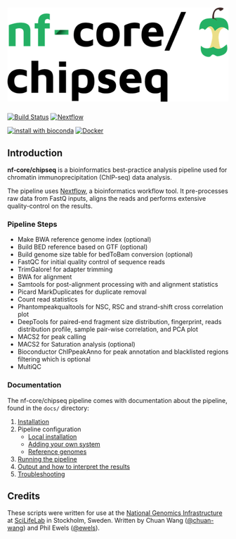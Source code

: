 # ![nf-core/chipseq](docs/images/nfcore-chipseq_logo.png)

[![Build Status](https://travis-ci.org/nf-core/chipseq.svg?branch=master)](https://travis-ci.org/nf-core/chipseq)
[![Nextflow](https://img.shields.io/badge/nextflow-%E2%89%A50.32.0-brightgreen.svg)](https://www.nextflow.io/)

[![install with bioconda](https://img.shields.io/badge/install%20with-bioconda-brightgreen.svg)](http://bioconda.github.io/)
[![Docker](https://img.shields.io/docker/automated/nfcore/chipseq.svg)](https://hub.docker.com/r/nfcore/chipseq/)

## Introduction
**nf-core/chipseq** is a bioinformatics best-practice analysis pipeline used for chromatin immunoprecipitation (ChIP-seq) data analysis.

The pipeline uses [Nextflow](https://www.nextflow.io), a bioinformatics workflow tool. It pre-processes raw data from FastQ inputs, aligns the reads and performs extensive quality-control on the results.

### Pipeline Steps

* Make BWA reference genome index (optional)
* Build BED reference based on GTF (optional)
* Build genome size table for bedToBam conversion (optional)
* FastQC for initial quality control of sequence reads
* TrimGalore! for adapter trimming
* BWA for alignment
* Samtools for post-alignment processing with and alignment statistics
* Picard MarkDuplicates for duplicate removal
* Count read statistics
* Phantompeakqualtools for NSC, RSC and strand-shift cross correlation plot
* DeepTools for paired-end fragment size distribution, fingerprint, reads distribution profile, sample pair-wise correlation, and PCA plot
* MACS2 for peak calling
* MACS2 for Saturation analysis (optional)
* Bioconductor ChIPpeakAnno for peak annotation and blacklisted regions filtering which is optional
* MultiQC

### Documentation
The nf-core/chipseq pipeline comes with documentation about the pipeline, found in the `docs/` directory:

1. [Installation](docs/installation.md)
2. Pipeline configuration
    * [Local installation](docs/configuration/local.md)
    * [Adding your own system](docs/configuration/adding_your_own.md)
    * [Reference genomes](docs/configuration/reference_genomes.md)
3. [Running the pipeline](docs/usage.md)
4. [Output and how to interpret the results](docs/output.md)
5. [Troubleshooting](docs/troubleshooting.md)

## Credits
These scripts were written for use at the [National Genomics Infrastructure](https://portal.scilifelab.se/genomics/)
at [SciLifeLab](http://www.scilifelab.se/) in Stockholm, Sweden.
Written by Chuan Wang ([@chuan-wang](https://github.com/chuan-wang)) and Phil Ewels ([@ewels](https://github.com/ewels)).
